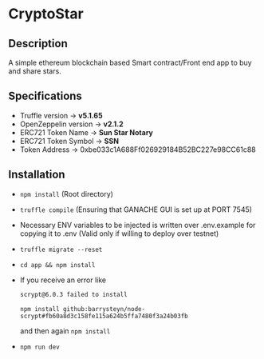 # CryptoStar

## Description

A simple ethereum blockchain based Smart contract/Front end app to buy and share stars.

## Specifications

- Truffle version -> **v5.1.65**
- OpenZeppelin version -> **v2.1.2**
- ERC721 Token Name -> **Sun Star Notary**
- ERC721 Token Symbol -> **SSN**
- Token Address -> 0xbe033c1A688Ff026929184B52BC227e98CC61c88

## Installation

- `npm install` (Root directory)
- `truffle compile` (Ensuring that GANACHE GUI is set up at PORT 7545)
- Necessary ENV variables to be injected is written over .env.example for copying it to .env (Valid only if willing to deploy over testnet)
- `truffle migrate --reset`
- `cd app && npm install`
- If you receive an error like

  ```bash
  scrypt@6.0.3 failed to install
  ```

  `npm install github:barrysteyn/node-scrypt#fb60a8d3c158fe115a624b5ffa7480f3a24b03fb `

  and then again `npm install`

- `npm run dev`
